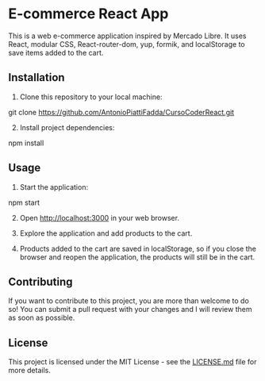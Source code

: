 # E-commerce React App

This is a web e-commerce application inspired by Mercado Libre. It uses React, modular CSS, React-router-dom, yup, formik, and localStorage to save items added to the cart.

## Installation

1. Clone this repository to your local machine:

git clone https://github.com/AntonioPiattiFadda/CursoCoderReact.git


2. Install project dependencies:

npm install

## Usage

1. Start the application:

npm start


2. Open [http://localhost:3000](http://localhost:3000) in your web browser.

3. Explore the application and add products to the cart.

4. Products added to the cart are saved in localStorage, so if you close the browser and reopen the application, the products will still be in the cart.

## Contributing

If you want to contribute to this project, you are more than welcome to do so! You can submit a pull request with your changes and I will review them as soon as possible.

## License

This project is licensed under the MIT License - see the [LICENSE.md](LICENSE.md) file for more details.
